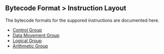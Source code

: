 ## Bytecode Format > Instruction Layout

The bytecode formats for the suppored instructions are documented here.

* [Control Group](./InstructionsControl.md)
* [Data Movement Group](./InstructionsDataMove.md)
* [Logical Group](./InstructionsLogical.md)
* [Arithmetic Group](./InstructionsArithmetic.md)

